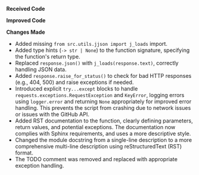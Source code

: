 **Received Code**



**Improved Code**



**Changes Made**

*   Added missing `from src.utils.jjson import j_loads` import.
*   Added type hints (`-> str | None`) to the function signature, specifying the function's return type.
*   Replaced `response.json()` with `j_loads(response.text)`, correctly handling JSON data.
*   Added `response.raise_for_status()` to check for bad HTTP responses (e.g., 404, 500) and raise exceptions if needed.
*   Introduced explicit `try...except` blocks to handle `requests.exceptions.RequestException` and `KeyError`, logging errors using `logger.error` and returning `None` appropriately for improved error handling.  This prevents the script from crashing due to network issues or issues with the GitHub API.
*   Added RST documentation to the function, clearly defining parameters, return values, and potential exceptions. The documentation now complies with Sphinx requirements, and uses a more descriptive style.
*   Changed the module docstring from a single-line description to a more comprehensive multi-line description using reStructuredText (RST) format.
*   The TODO comment was removed and replaced with appropriate exception handling.



